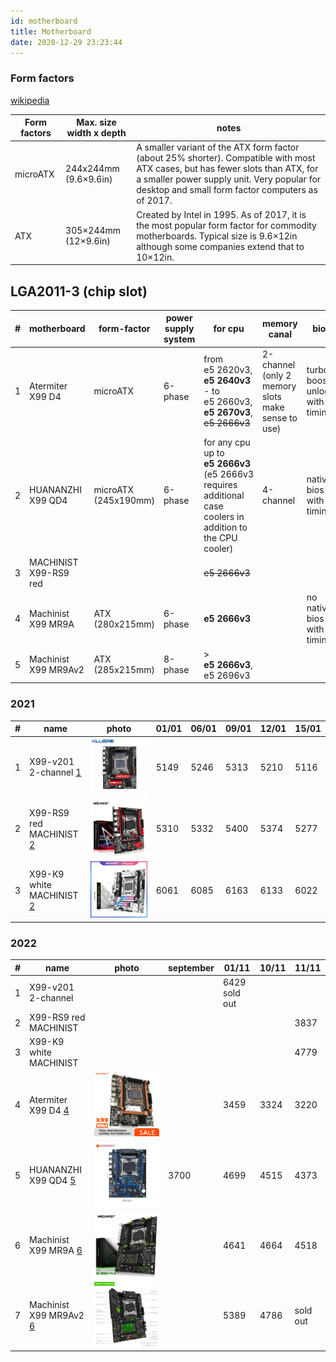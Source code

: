 ```yaml
---
id: motherboard
title: Motherboard
date: 2020-12-29 23:23:44
---
```


### Form factors

[wikipedia](https://en.m.wikipedia.org/wiki/Motherboard_form_factor#Comparisons)

| Form factors | Max. size width x depth | notes |
| --- | --- | --- |
| microATX | 244x244mm (9.6×9.6in) | A smaller variant of the ATX form factor (about 25% shorter). Compatible with most ATX cases, but has fewer slots than ATX, for a smaller power supply unit. Very popular for desktop and small form factor computers as of 2017. |
| ATX | 305×244mm (12×9.6in) | Created by Intel in 1995. As of 2017, it is the most popular form factor for commodity motherboards. Typical size is 9.6×12in although some companies extend that to 10×12in. |

## LGA2011-3 (chip slot)

| # | motherboard | form-factor | power supply system | for cpu | memory canal | bios | others |
| --- | --- | --- | --- | --- | --- | --- | --- |
| 1 | Atermiter X99 D4 | microATX | 6-phase | from e5&nbsp;2620v3, **e5&nbsp;2640v3** - to e5&nbsp;2660v3, **e5&nbsp;2670v3**, ~~e5&nbsp;2666v3~~ | 2-channel (only 2 memory slots make sense to use) | turbo boost unlock with timings | 2 controlled coolers (for cpu and case) |
| 2 | HUANANZHI X99 QD4 | microATX (245x190mm) | 6-phase | for any cpu up to **e5&nbsp;2666v3** (e5&nbsp;2666v3 requires additional case coolers in addition to the CPU cooler) | 4-channel | native bios with timings |  |
| 3 | MACHINIST X99-RS9 red |  |  | ~~e5&nbsp;2666v3~~ |  |  |  |
| 4 | Machinist X99 MR9A | ATX (280x215mm) | 6-phase | **e5&nbsp;2666v3** |  | no native bios with timings |  |
| 5 | Machinist X99 MR9Av2 | ATX (285x215mm) | 8-phase | > **e5&nbsp;2666v3**, e5&nbsp;2696v3 |  |  | post-codes indicator |

### 2021

| # | name | photo | 01/01 | 06/01 | 09/01 | 12/01 | 15/01 |
| --- | --- | --- | --- | --- | --- | --- | --- |
| 1 | X99-v201 2-channel [1](https://aliexpress.ru/item/4000868280446.html 'RE Store') | [![Kllisre-X99-LGA-2011-3-NVME-SATA-M-2](Kllisre-X99-LGA-2011-3-NVME-SATA-M-2.webp)](Kllisre-X99-LGA-2011-3-NVME-SATA-M-2.webp) | 5149 | 5246 | 5313 | 5210 | 5116 |
| 2 | X99-RS9 red MACHINIST [2](https://aliexpress.ru/item/4000750170401.html 'MACHINIST Store') | [![MACHINIST-X99-LGA-2011-3-Xeon-E5-2640-2666-v3](MACHINIST-X99-LGA-2011-3-Xeon-E5-2640-2666-v3.webp)](MACHINIST-X99-LGA-2011-3-Xeon-E5-2640-2666-v3.webp) | 5310 | 5332 | 5400 | 5374 | 5277 |
| 3 | X99-K9 white MACHINIST [2](https://aliexpress.ru/item/4000383007258.html 'MACHINIST Store') | [![Machinist-X99-X99-xeon-e5-2620-v3-CPU](Machinist-X99-X99-xeon-e5-2620-v3-CPU.webp)](Machinist-X99-X99-xeon-e5-2620-v3-CPU.webp) | 6061 | 6085 | 6163 | 6133 | 6022 |

### 2022

| # | name | photo | september | 01/11 | 10/11 | 11/11 |
| --- | --- | --- | --- | --- | --- | --- |
| 1 | X99-v201 2-channel |  |  | 6429 sold out |
| 2 | X99-RS9 red MACHINIST |  |  |  |  | 3837 |
| 3 | X99-K9 white MACHINIST |  |  |  |  | 4779 |
| 4 | Atermiter X99 D4 [4](https://aliexpress.ru/item/1005002988276402.html 'atermiter Store') | [![Atermiter-X99-D4-3-0-NVME-M-2-SSD](Atermiter-X99-D4-3-0-NVME-M-2-SSD.webp)](Atermiter-X99-D4-3-0-NVME-M-2-SSD.webp) |  | 3459 | 3324 | 3220 |
| 5 | HUANANZHI X99 QD4 [5](https://aliexpress.ru/item/1005004533446321.html 'iworld Store') | [![HUANANZHI-X99-QD4-Intel-XEON-E5-X99-LGA2011-3](HUANANZHI-X99-QD4-Intel-XEON-E5-X99-LGA2011-3.webp)](HUANANZHI-X99-QD4-Intel-XEON-E5-X99-LGA2011-3.webp) | 3700 | 4699 | 4515 | 4373 |
| 6 | Machinist X99 MR9A [6](https://aliexpress.ru/item/1005003197164283.html 'MACHINIST official Store') | [![Machinist-X99-LGA-2011-3-Xeon-E5-V3-V4](Machinist-X99-LGA-2011-3-Xeon-E5-V3-V4.webp)](Machinist-X99-LGA-2011-3-Xeon-E5-V3-V4.webp) |  | 4641 | 4664 | 4518 |
| 7 | Machinist X99 MR9Av2 [6](https://aliexpress.ru/item/1005004005435696.html 'MACHINIST official Store') | [![Machinist-X99-LGA-2011-3-Xeon-E5-V3-V4](Machinist-X99-LGA-2011-3-Xeon-E5-V3-V4-2.webp)](Machinist-X99-LGA-2011-3-Xeon-E5-V3-V4-2.webp) |  | 5389 | 4786 | sold out |
